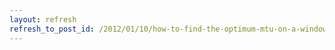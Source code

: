 ```yaml
---
layout: refresh
refresh_to_post_id: /2012/01/10/how-to-find-the-optimum-mtu-on-a-windows-pc
---
```

